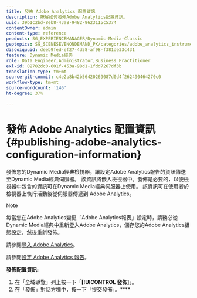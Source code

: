 ```yaml
---
title: 發佈 Adobe Analytics 配置資訊
description: 瞭解如何發佈Adobe Analytics配置資訊。
uuid: 39b1c2bd-8eb8-43a8-9482-9623115c5374
contentOwner: admin
content-type: reference
products: SG_EXPERIENCEMANAGER/Dynamic-Media-Classic
geptopics: SG_SCENESEVENONDEMAND_PK/categories/adobe_analytics_instrumentation_kit
discoiquuid: deeb9fed-ef27-4d58-af98-f381de33c431
feature: Dynamic Media經典
role: Data Engineer,Administrator,Business Practitioner
exl-id: 02782dc0-601f-453a-98d1-1fdd7267df3b
translation-type: tm+mt
source-git-commit: c4e2b8b42b56420269087d0d4f262490464270c0
workflow-type: tm+mt
source-wordcount: '146'
ht-degree: 37%

---
```


# 發佈 Adobe Analytics 配置資訊{#publishing-adobe-analytics-configuration-information}

發佈您的Dynamic Media經典檢視器，讓設定Adobe Analytics報告的資訊傳送至Dynamic Media經典伺服器。 該資訊將嵌入檢視器中。發佈是必要的，以便檢視器中包含的資訊可在Dynamic Media經典伺服器上使用。 該資訊可在使用者於檢視器上執行活動後從伺服器傳遞到 Adobe Analytics。

>[!NOTE]
>
>每當您在Adobe Analytics變更「Adobe Analytics報表」設定時，請務必從Dynamic Media經典中重新登入Adobe Analytics，儲存您的Adobe Analytics組態設定，然後重新發佈。

請參閱[登入 Adobe Analytics](log-analytics.md#log_in_to_adobe_analytics)。

請參閱[設定 Adobe Analytics 報告](configuring-analytics-reports.md#configuring_adobe_analytics_reports)。

**發佈配置資訊:**

1. 在「全域導覽」列上按一下「**[!UICONTROL 發佈]**」。
1. 在「發佈」對話方塊中，按一下「提交發佈」。****

